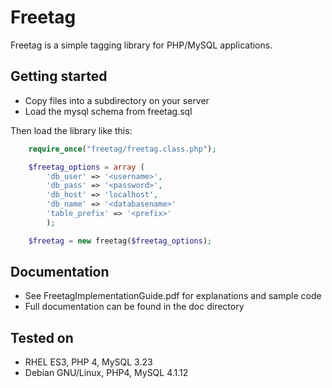 Freetag
=======

Freetag is a simple tagging library for PHP/MySQL applications.

Getting started
----------------

* Copy files into a subdirectory on your server
* Load the mysql schema from freetag.sql

Then load the library like this:

```php
	require_once("freetag/freetag.class.php");

	$freetag_options = array (
		'db_user' => '<username>',
		'db_pass' => '<password>',
		'db_host' => 'localhost',
		'db_name' => '<databasename>'
		'table_prefix' => '<prefix>'
		);

	$freetag = new freetag($freetag_options);
```

Documentation
--------------

* See FreetagImplementationGuide.pdf for explanations and sample code
* Full documentation can be found in the doc directory

Tested on
----------

 * RHEL ES3, PHP 4, MySQL 3.23
 * Debian GNU/Linux, PHP4, MySQL 4.1.12